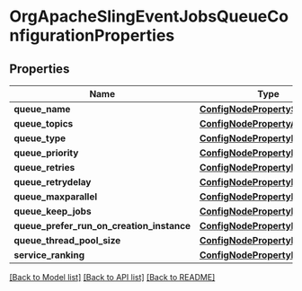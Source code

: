 # OrgApacheSlingEventJobsQueueConfigurationProperties

## Properties
Name | Type | Description | Notes
------------ | ------------- | ------------- | -------------
**queue_name** | [**ConfigNodePropertyString**](ConfigNodePropertyString.md) |  | [optional] 
**queue_topics** | [**ConfigNodePropertyArray**](ConfigNodePropertyArray.md) |  | [optional] 
**queue_type** | [**ConfigNodePropertyDropDown**](ConfigNodePropertyDropDown.md) |  | [optional] 
**queue_priority** | [**ConfigNodePropertyDropDown**](ConfigNodePropertyDropDown.md) |  | [optional] 
**queue_retries** | [**ConfigNodePropertyInteger**](ConfigNodePropertyInteger.md) |  | [optional] 
**queue_retrydelay** | [**ConfigNodePropertyInteger**](ConfigNodePropertyInteger.md) |  | [optional] 
**queue_maxparallel** | [**ConfigNodePropertyFloat**](ConfigNodePropertyFloat.md) |  | [optional] 
**queue_keep_jobs** | [**ConfigNodePropertyBoolean**](ConfigNodePropertyBoolean.md) |  | [optional] 
**queue_prefer_run_on_creation_instance** | [**ConfigNodePropertyBoolean**](ConfigNodePropertyBoolean.md) |  | [optional] 
**queue_thread_pool_size** | [**ConfigNodePropertyInteger**](ConfigNodePropertyInteger.md) |  | [optional] 
**service_ranking** | [**ConfigNodePropertyInteger**](ConfigNodePropertyInteger.md) |  | [optional] 

[[Back to Model list]](../README.md#documentation-for-models) [[Back to API list]](../README.md#documentation-for-api-endpoints) [[Back to README]](../README.md)


